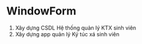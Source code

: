 # WindowForm
1. Xây dựng CSDL Hệ thống quản lý KTX sinh viên
2. Xây dựng app quản lý Ký túc xá sinh viên
